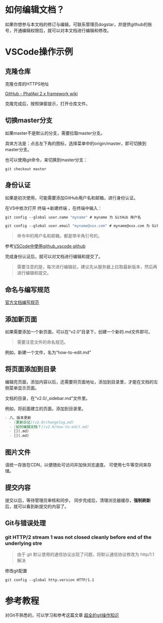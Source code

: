 # 如何编辑文档？

如果你想参与本文档的修订与编辑，可联系管理员dogstar，并提供github的账号，开通编辑权限后，就可以对本文档进行编辑和修改。

# VSCode操作示例

## 克隆仓库

克隆仓库的HTTPS地址

[GitHub - PhalApi 2.x framework wiki](https://github.com/phalapi/phalapi-wiki.git)

克隆完成后，按照弹窗提示，打开仓库文件。

## 切换master分支

如果master不是默认的分支，需要拉取master分支。

具体方法是：点击左下角的图标，选择菜单中的origin/master，即可切换到master分支。

也可以使用git命令，来切换到master分支：
```
git checkout master
```

## 身份认证

如果是初次使用，可能需要添加GitHub用户名和邮箱，进行身份认证。

在VS中依次打开 终端->新建终端 ，在终端中输入：

```vb
git config --global user.name "myname" # myname 为 GitHub 用户名

git config --global user.email "myname@xxx.com" # myname@xxx.com 为 GitHub关联的邮箱
```

> 命令中的用户名和邮箱，都是带半角引号的。

参考[VSCode中使用github_vscode github](https://blog.csdn.net/weixin_39450145/article/details/127958650)

完成身份认证后，就可以对文档进行编辑和提交了。

> 需要注意的是，每次进行编辑前，建议先从服务器上拉取最新版本，然后再进行编辑和提交。

## 命名与编写规范
[官方文档编写规范](https://gitee.com/dogstar/phalapi-wiki/blob/master/guide.md)

## 添加新页面
如果需要添加一个新页面，可以在“v2.0”目录下，创建一个新的.md文件即可。

> 需要注意文件的命名规范。

例如，新建一个文件，名为“how-to-edit.md”

## 将页面添加到目录
编辑完页面，添加内容以后，还需要将页面地址，添加到目录里，才能在文档的左侧菜单显示页面。

文档的目录，在“v2.0/_sidebar.md”文件里。

例如，将前面建立的页面，添加到目录里。
```md
- 八、版本更新 
  - [更新日记](v2.0/changelog.md)
  - [如何编辑文档？](v2.0/how-to-edit.md)
  - [](.md)
  - [](.md)
```

## 图片文件
请统一存放在CDN，以便随处可访问并加快浏览速度。
可使用七牛等空间来存储。

## 提交内容
提交以后，等待管理员审核和同步。
同步完成后，清理浏览器缓存，**强制刷新**后，就可以看到新提交的内容了。

## Git与错误处理

### git HTTP/2 stream 1 was not closed cleanly before end of the underlying stre

> 由于 git 默认使用的通信协议出现了问题，将默认通信协议修改为 http/1.1解决

修改git配置
```git
git config --global http.version HTTP/1.1
```

# 参考教程

对Git不熟悉的，可以学习和参考这篇文章
[超全的git操作知识](https://zhuanlan.zhihu.com/p/595864413)